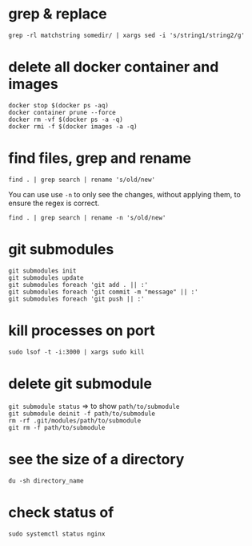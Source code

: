 # grep & replace

`grep -rl matchstring somedir/ | xargs sed -i 's/string1/string2/g'`

# delete all docker container and images

`docker stop $(docker ps -aq)`   
`docker container prune --force`   
`docker rm -vf $(docker ps -a -q)`   
`docker rmi -f $(docker images -a -q)`   

# find files, grep and rename

`find . | grep search | rename 's/old/new'`

You can use use `-n` to only see the changes, without applying them, to ensure the regex is correct.

`find . | grep search | rename -n 's/old/new'`

# git submodules

`git submodules init`    
`git submodules update`   
`git submodules foreach 'git add . || :'`   
`git submodules foreach 'git commit -m "message" || :'`   
`git submodules foreach 'git push || :'`   

# kill processes on port

`sudo lsof -t -i:3000 | xargs sudo kill`

# delete git submodule
`git submodule status` => to show `path/to/submodule`   
`git submodule deinit -f path/to/submodule`   
`rm -rf .git/modules/path/to/submodule`   
`git rm -f path/to/submodule`   

# see the size of a directory
`du -sh directory_name`

# check status of
`sudo systemctl status nginx`